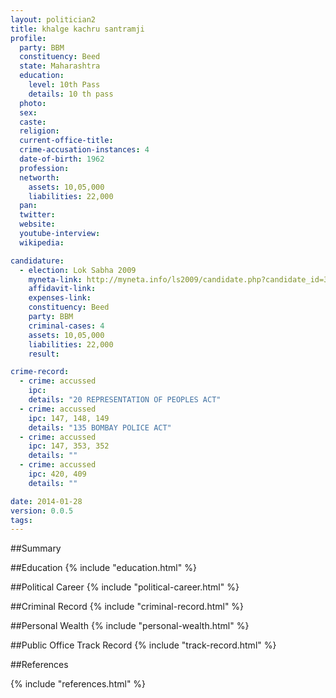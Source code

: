 ```yaml
---
layout: politician2
title: khalge kachru santramji
profile: 
  party: BBM
  constituency: Beed
  state: Maharashtra
  education: 
    level: 10th Pass
    details: 10 th pass
  photo: 
  sex: 
  caste: 
  religion: 
  current-office-title: 
  crime-accusation-instances: 4
  date-of-birth: 1962
  profession: 
  networth: 
    assets: 10,05,000
    liabilities: 22,000
  pan: 
  twitter: 
  website: 
  youtube-interview: 
  wikipedia: 

candidature: 
  - election: Lok Sabha 2009
    myneta-link: http://myneta.info/ls2009/candidate.php?candidate_id=3674
    affidavit-link: 
    expenses-link: 
    constituency: Beed 
    party: BBM
    criminal-cases: 4
    assets: 10,05,000
    liabilities: 22,000
    result:  

crime-record: 
  - crime: accussed
    ipc: 
    details: "20 REPRESENTATION OF PEOPLES ACT" 
  - crime: accussed
    ipc: 147, 148, 149
    details: "135 BOMBAY POLICE ACT" 
  - crime: accussed
    ipc: 147, 353, 352
    details: "" 
  - crime: accussed
    ipc: 420, 409
    details: "" 

date: 2014-01-28
version: 0.0.5
tags: 
---
```

##Summary


##Education
{% include "education.html" %}


##Political Career
{% include "political-career.html" %}


##Criminal Record
{% include "criminal-record.html" %}


##Personal Wealth
{% include "personal-wealth.html" %}


##Public Office Track Record
{% include "track-record.html" %}


##References


{% include "references.html" %}